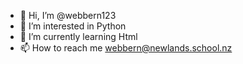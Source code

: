 - 👋 Hi, I’m @webbern123
- 👀 I’m interested in Python
- 🌱 I’m currently learning Html
- 📫 How to reach me webbern@newlands.school.nz

<!---
webbern123/webbern123 is a ✨ special ✨ repository because its `README.md` (this file) appears on your GitHub profile.
You can click the Preview link to take a look at your changes.
--->
